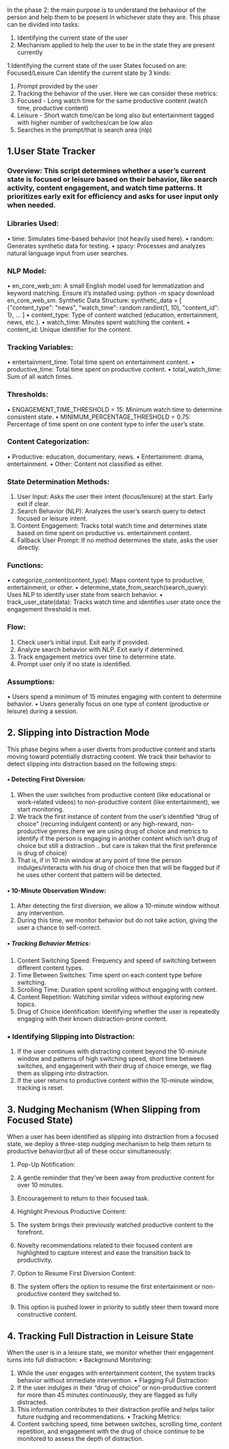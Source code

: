 In the phase 2: the main purpose is to understand the behaviour of the person and help them to be present in whichever state they are. This phase can be divided into tasks:
1.	Identifying the current state of the user
2.	Mechanism applied to help the user to be in the state they are present currently

1.Identifying the current state of the user
States focused on are: Focused/Leisure
Can identify the current state by 3 kinds:
1.	Prompt provided by the user
2.	Tracking the behavior of the user. Here we can consider these metrics:
  1.	Focused -  Long watch time for the same productive content (watch time, productive content)
  2.	Leisure -  Short watch time/can be long also but entertainment tagged with higher number of switches/can be low also
3. Searches in the prompt/that is search area   (nlp)

## 1.User State Tracker 
### Overview: This script determines whether a user’s current state is focused or leisure based on their behavior, like search activity, content engagement, and watch time patterns. It prioritizes early exit for efficiency and asks for user input only when needed.
### Libraries Used:
•	time: Simulates time-based behavior (not heavily used here).
•	random: Generates synthetic data for testing.
•	spacy: Processes and analyzes natural language input from user searches.
### NLP Model:
•	en_core_web_sm: A small English model used for lemmatization and keyword matching. Ensure it’s installed using: python -m spacy download en_core_web_sm.
Synthetic Data Structure:
synthetic_data = [
    {"content_type": "news", "watch_time": random.randint(1, 10), "content_id": 1},
    ...
]
•	content_type: Type of content watched (education, entertainment, news, etc.).
•	watch_time: Minutes spent watching the content.
•	content_id: Unique identifier for the content.
### Tracking Variables:
•	entertainment_time: Total time spent on entertainment content.
•	productive_time: Total time spent on productive content.
•	total_watch_time: Sum of all watch times.
### Thresholds:
•	ENGAGEMENT_TIME_THRESHOLD = 15: Minimum watch time to determine consistent state.
•	MINIMUM_PERCENTAGE_THRESHOLD = 0.75: Percentage of time spent on one content type to infer the user’s state.
### Content Categorization:
•	Productive: education, documentary, news.
•	Entertainment: drama, entertainment.
•	Other: Content not classified as either.
### State Determination Methods:
1.	User Input: Asks the user their intent (focus/leisure) at the start. Early exit if clear.
2.	Search Behavior (NLP): Analyzes the user’s search query to detect focused or leisure intent.
3.	Content Engagement: Tracks total watch time and determines state based on time spent on productive vs. entertainment content.
4.	Fallback User Prompt: If no method determines the state, asks the user directly.
### Functions:
•	categorize_content(content_type): Maps content type to productive, entertainment, or other.
•	determine_state_from_search(search_query): Uses NLP to identify user state from search behavior.
•	track_user_state(data): Tracks watch time and identifies user state once the engagement threshold is met.
### Flow:
1.	Check user’s initial input. Exit early if provided.
2.	Analyze search behavior with NLP. Exit early if determined.
3.	Track engagement metrics over time to determine state.
4.	Prompt user only if no state is identified.
### Assumptions:
•	Users spend a minimum of 15 minutes engaging with content to determine behavior.
•	Users generally focus on one type of content (productive or leisure) during a session.

## 2. Slipping into Distraction Mode
This phase begins when a user diverts from productive content and starts moving toward potentially distracting content. We track their behavior to detect slipping into distraction based on the following steps:
#### •	Detecting First Diversion:
1.	When the user switches from productive content (like educational or work-related videos) to non-productive content (like entertainment), we start monitoring.
2.	We track the first instance of content from the user’s identified “drug of choice” (recurring indulgent content) or any high-reward, non-productive genres.(here we are using drug of choice and metrics to identify if the person is engaging in another content which isn’t drug of choice but still a distraction .. but care is taken that the first preference is drug of choice)
3.	That is, if in 10 min window at any point of time the person indulges/interacts with his drug of choice then that will be flagged but if he uses other content that pattern will be detected.  
#### •	10-Minute Observation Window:
1.  After detecting the first diversion, we allow a 10-minute window without any intervention.
2.	During this time, we monitor behavior but do not take action, giving the user a chance to self-correct.
##### •	Tracking Behavior Metrics:
1.	Content Switching Speed: Frequency and speed of switching between different content types.
2.	Time Between Switches: Time spent on each content type before switching.
3.	Scrolling Time: Duration spent scrolling without engaging with content.
4.  Content Repetition: Watching similar videos without exploring new topics.
5.	Drug of Choice Identification: Identifying whether the user is repeatedly engaging with their known distraction-prone content.
### •	Identifying Slipping into Distraction:
1.	If the user continues with distracting content beyond the 10-minute window and patterns of high switching speed, short time between switches, and engagement with their drug of choice emerge, we flag them as slipping into distraction.
2.  If the user returns to productive content within the 10-minute window, tracking is reset.

## 3. Nudging Mechanism (When Slipping from Focused State)
When a user has been identified as slipping into distraction from a focused state, we deploy a three-step nudging mechanism to help them return to productive behavior(but all of these occur simultaneously:

1. Pop-Up Notification:
   
1.	A gentle reminder that they’ve been away from productive content for over 10 minutes.
2.	Encouragement to return to their focused task.

2. Highlight Previous Productive Content:
   
1.  The system brings their previously watched productive content to the forefront.
2.	Novelty recommendations related to their focused content are highlighted to capture interest and ease the transition back to productivity.

3. Option to Resume First Diversion Content:

1.	The system offers the option to resume the first entertainment or non-productive content they switched to.
2.	This option is pushed lower in priority to subtly steer them toward more constructive content.

## 4. Tracking Full Distraction in Leisure State
When the user is in a leisure state, we monitor whether their engagement turns into full distraction:
•	Background Monitoring:
1. 	While the user engages with entertainment content, the system tracks behavior without immediate intervention.
•	Flagging Full Distraction:
1.	If the user indulges in their “drug of choice” or non-productive content for more than 45 minutes continuously, they are flagged as fully distracted.
2.	This information contributes to their distraction profile and helps tailor future nudging and recommendations.
•	Tracking Metrics:
1.  Content switching speed, time between switches, scrolling time, content repetition, and engagement with the drug of choice continue to be monitored to assess the depth of distraction.
